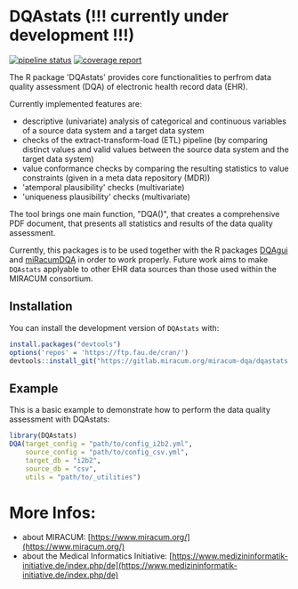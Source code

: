 # DQAstats (!!! currently under development !!!)
 
<!-- badges: start -->
[![pipeline status](https://gitlab.miracum.org/miracum-dqa/dqastats/badges/master/pipeline.svg)](https://gitlab.miracum.org/miracum-dqa/dqastats/commits/master)
[![coverage report](https://gitlab.miracum.org/miracum-dqa/dqastats/badges/master/coverage.svg)](https://gitlab.miracum.org/miracum-dqa/dqastats/commits/master)
<!-- badges: end -->

The R package 'DQAstats' provides core functionalities to perfrom data quality assessment (DQA) of electronic health record data (EHR).  

Currently implemented features are: 

- descriptive (univariate) analysis of categorical and continuous variables of a source data system and a target data system 
- checks of the extract-transform-load (ETL) pipeline (by comparing distinct values and valid values between the source data system and the target data system) 
- value conformance checks by comparing the resulting statistics to value constraints (given in a meta data repository (MDR)) 
- 'atemporal plausibility' checks (multivariate)
- 'uniqueness plausibility' checks (multivariate)


The tool brings one main function, "DQA()", that creates a comprehensive PDF document, that presents all statistics and results of the data quality assessment. 

Currently, this packages is to be used together with the R packages [DQAgui](https://gitlab.miracum.org/miracum-dqa/dqagui) and [miRacumDQA](https://gitlab.miracum.org/miracum-dqa/miracumdqa) in order to work properly. 
Future work aims to make `DQAstats` applyable to other EHR data sources than those used within the MIRACUM consortium.

## Installation

You can install the development version of `DQAstats` with:

``` r
install.packages("devtools")
options('repos' = 'https://ftp.fau.de/cran/')
devtools::install_git("https://gitlab.miracum.org/miracum-dqa/dqastats.git")
```

## Example

This is a basic example to demonstrate how to perform the data quality assessment with DQAstats:

``` r
library(DQAstats)
DQA(target_config = "path/to/config_i2b2.yml",
    source_config = "path/to/config_csv.yml",
    target_db = "i2b2",
    source_db = "csv",
    utils = "path/to/_utilities")
```

# More Infos:

- about MIRACUM: [https://www.miracum.org/](https://www.miracum.org/)
- about the Medical Informatics Initiative: [https://www.medizininformatik-initiative.de/index.php/de](https://www.medizininformatik-initiative.de/index.php/de)


